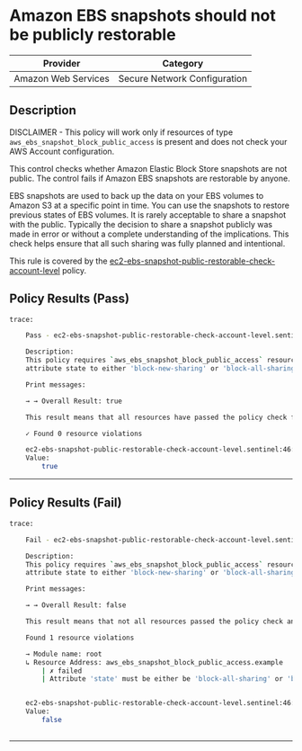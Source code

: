 # Amazon EBS snapshots should not be publicly restorable

| Provider            |           Category           |
|---------------------| ---------------------------- |
| Amazon Web Services | Secure Network Configuration |

## Description

DISCLAIMER - This policy will work only if resources of type `aws_ebs_snapshot_block_public_access` is present and does not check your AWS Account configuration.

This control checks whether Amazon Elastic Block Store snapshots are not public. The control fails if Amazon EBS snapshots are restorable by anyone.

EBS snapshots are used to back up the data on your EBS volumes to Amazon S3 at a specific point in time. You can use the snapshots to restore previous states of EBS volumes. It is rarely acceptable to share a snapshot with the public. Typically the decision to share a snapshot publicly was made in error or without a complete understanding of the implications. This check helps ensure that all such sharing was fully planned and intentional.

This rule is covered by the [ec2-ebs-snapshot-public-restorable-check-account-level](../../policies/ec2-ebs-snapshot-public-restorable-check-account-level.sentinel) policy.

## Policy Results (Pass)
```bash
trace:

    Pass - ec2-ebs-snapshot-public-restorable-check-account-level.sentinel

    Description:
    This policy requires `aws_ebs_snapshot_block_public_access` resources to have
    attribute state to either 'block-new-sharing' or 'block-all-sharing'.

    Print messages:

    → → Overall Result: true

    This result means that all resources have passed the policy check for the policy ec2-ebs-snapshot-public-restorable-check-account-level.

    ✓ Found 0 resource violations

    ec2-ebs-snapshot-public-restorable-check-account-level.sentinel:46:1 - Rule "main"
    Value:
        true

```

---

## Policy Results (Fail)
```bash
trace:

    Fail - ec2-ebs-snapshot-public-restorable-check-account-level.sentinel

    Description:
    This policy requires `aws_ebs_snapshot_block_public_access` resources to have
    attribute state to either 'block-new-sharing' or 'block-all-sharing'.

    Print messages:

    → → Overall Result: false

    This result means that not all resources passed the policy check and the protected behavior is not allowed for the policy ec2-ebs-snapshot-public-restorable-check-account-level.

    Found 1 resource violations

    → Module name: root
    ↳ Resource Address: aws_ebs_snapshot_block_public_access.example
        | ✗ failed
        | Attribute 'state' must be either be 'block-all-sharing' or 'block-new-sharing' for 'aws_ebs_snapshot_block_public_access' resources. Refer to https://docs.aws.amazon.com/securityhub/latest/userguide/ec2-controls.html#ec2-1 for more details.


    ec2-ebs-snapshot-public-restorable-check-account-level.sentinel:46:1 - Rule "main"
    Value:
        false
        
```
---
